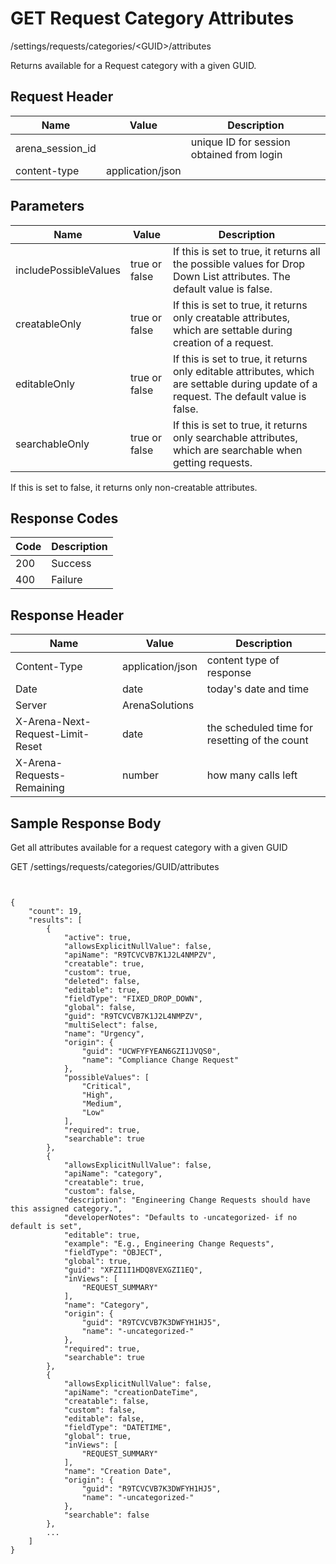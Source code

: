 # GET Request Category Attributes


/settings/requests/categories/&lt;GUID&gt;/attributes

Returns   available for a Request category with a given GUID. 

## Request Header

| Name | Value | Description |
|  --- |  --- |  --- | 
| arena_session_id |   | unique ID for session obtained from login |
| content\-type | application/json |   |

## Parameters

| Name | Value | Description |
|  --- |  --- |  --- | 
| includePossibleValues | true or false | If this is set to true, it returns all the possible values for Drop Down List attributes. The default value is false. |
| creatableOnly | true or false | If this is set to true, it returns only creatable attributes, which are settable during creation of a request. |
| editableOnly | true or false | If this is set to true, it returns only editable attributes, which are settable during update of a request. The default value is false. |
| searchableOnly | true or false | If this is set to true, it returns only searchable attributes, which are searchable when getting requests. |

If this is set to false, it returns only non\-creatable attributes.

## Response Codes

| Code | Description |
|  --- |  --- | 
| 200 | Success |
| 400 | Failure |

## Response Header

| Name | Value | Description |
|  --- |  --- |  --- | 
| Content\-Type | application/json | content type of response |
| Date | date | today's date and time |
| Server | ArenaSolutions |   |
| X\-Arena\-Next\-Request\-Limit\-Reset  | date | the scheduled time for resetting of the count |
| X\-Arena\-Requests\-Remaining  | number | how many calls left |

## Sample Response Body
Get all attributes available for a request category with a given GUID



GET /settings/requests/categories/GUID/attributes

```
 

{
    "count": 19,
    "results": [
        {
            "active": true,
            "allowsExplicitNullValue": false,
            "apiName": "R9TCVCVB7K1J2L4NMPZV",
            "creatable": true,
            "custom": true,
            "deleted": false,
            "editable": true,
            "fieldType": "FIXED_DROP_DOWN",
            "global": false,
            "guid": "R9TCVCVB7K1J2L4NMPZV",
            "multiSelect": false,
            "name": "Urgency",
            "origin": {
                "guid": "UCWFYFYEAN6GZI1JVQS0",
                "name": "Compliance Change Request"
            },
            "possibleValues": [
                "Critical",
                "High",
                "Medium",
                "Low"
            ],
            "required": true,
            "searchable": true
        },
        {
            "allowsExplicitNullValue": false,
            "apiName": "category",
            "creatable": true,
            "custom": false,
            "description": "Engineering Change Requests should have this assigned category.",
            "developerNotes": "Defaults to -uncategorized- if no default is set",
            "editable": true,
            "example": "E.g., Engineering Change Requests",
            "fieldType": "OBJECT",
            "global": true,
            "guid": "XFZI1I1HDQ8VEXGZI1EQ",
            "inViews": [
                "REQUEST_SUMMARY"
            ],
            "name": "Category",
            "origin": {
                "guid": "R9TCVCVB7K3DWFYH1HJ5",
                "name": "-uncategorized-"
            },
            "required": true,
            "searchable": true
        },
        {
            "allowsExplicitNullValue": false,
            "apiName": "creationDateTime",
            "creatable": false,
            "custom": false,
            "editable": false,
            "fieldType": "DATETIME",
            "global": true,
            "inViews": [
                "REQUEST_SUMMARY"
            ],
            "name": "Creation Date",
            "origin": {
                "guid": "R9TCVCVB7K3DWFYH1HJ5",
                "name": "-uncategorized-"
            },
            "searchable": false
        },
        ...
    ]
} 
```
